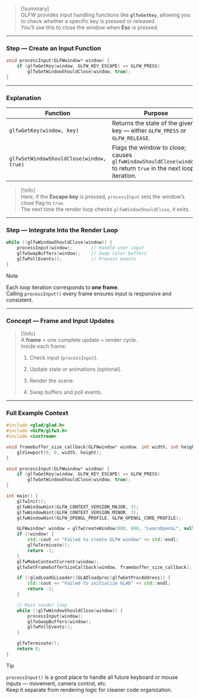 > [!summary]  
> GLFW provides input handling functions like **`glfwGetKey`**, allowing you to check whether a specific key is pressed or released.  
> You’ll use this to close the window when **Esc** is pressed.

---

### Step — Create an Input Function

```cpp
void processInput(GLFWwindow* window) {
    if (glfwGetKey(window, GLFW_KEY_ESCAPE) == GLFW_PRESS)
        glfwSetWindowShouldClose(window, true);
}
```

---

### Explanation

|Function|Purpose|
|---|---|
|`glfwGetKey(window, key)`|Returns the state of the given key — either `GLFW_PRESS` or `GLFW_RELEASE`.|
|`glfwSetWindowShouldClose(window, true)`|Flags the window to close; causes `glfwWindowShouldClose(window)` to return `true` in the next loop iteration.|

> [!info]  
> Here, if the **Escape key** is pressed, `processInput` sets the window’s close flag to `true`.  
> The next time the render loop checks `glfwWindowShouldClose`, it exits.

---

### Step — Integrate Into the Render Loop

```cpp
while (!glfwWindowShouldClose(window)) {
    processInput(window);       // Handle user input
    glfwSwapBuffers(window);    // Swap color buffers
    glfwPollEvents();           // Process events
}
```

> [!note]  
> Each loop iteration corresponds to **one frame**.  
> Calling `processInput()` every frame ensures input is responsive and consistent.

---

### Concept — Frame and Input Updates

> [!info]  
> A **frame** = one complete update + render cycle.  
> Inside each frame:
> 
> 1. Check input (`processInput`).
>     
> 2. Update state or animations (optional).
>     
> 3. Render the scene.
>     
> 4. Swap buffers and poll events.
>     

---

### Full Example Context

```cpp
#include <glad/glad.h>
#include <GLFW/glfw3.h>
#include <iostream>

void framebuffer_size_callback(GLFWwindow* window, int width, int height) {
    glViewport(0, 0, width, height);
}

void processInput(GLFWwindow* window) {
    if (glfwGetKey(window, GLFW_KEY_ESCAPE) == GLFW_PRESS)
        glfwSetWindowShouldClose(window, true);
}

int main() {
    glfwInit();
    glfwWindowHint(GLFW_CONTEXT_VERSION_MAJOR, 3);
    glfwWindowHint(GLFW_CONTEXT_VERSION_MINOR, 3);
    glfwWindowHint(GLFW_OPENGL_PROFILE, GLFW_OPENGL_CORE_PROFILE);

    GLFWwindow* window = glfwCreateWindow(800, 600, "LearnOpenGL", nullptr, nullptr);
    if (!window) {
        std::cout << "Failed to create GLFW window" << std::endl;
        glfwTerminate();
        return -1;
    }
    glfwMakeContextCurrent(window);
    glfwSetFramebufferSizeCallback(window, framebuffer_size_callback);

    if (!gladLoadGLLoader((GLADloadproc)glfwGetProcAddress)) {
        std::cout << "Failed to initialize GLAD" << std::endl;
        return -1;
    }

    // Main render loop
    while (!glfwWindowShouldClose(window)) {
        processInput(window);
        glfwSwapBuffers(window);
        glfwPollEvents();
    }

    glfwTerminate();
    return 0;
}
```

> [!tip]  
> `processInput()` is a good place to handle all future keyboard or mouse inputs — movement, camera control, etc.  
> Keep it separate from rendering logic for cleaner code organization.
